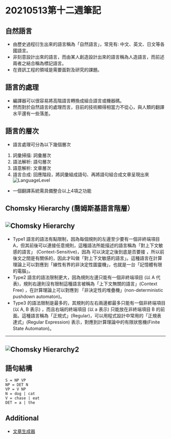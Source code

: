 # 20210513第十二週筆記
## 自然語言
* 由歷史過程衍生出來的語言稱為「自然語言」，常見有: 中文、英文、日文等各國語言。
* 非刻意設計出來的語言，而由某人創造設計出來的語言稱為人造語言，而前述兩者之結合稱為標記語言。
* 在資訊工程的領域是需要面對及研究的課題。
## 語言的處理
* 編譯器可以很容易將高階語言轉換成組合語言或機器碼。
* 然而對於自然語言的處理而言，目前的技術顯得相當力不從心，與人類的翻譯水平還有一些落差。
## 語言的層次
* 語言處理可分為以下幾個層次
1. 詞彙掃描: 詞彙層次
2. 語法解析: 語句層次
3. 語意解析: 文章層次
4. 語言合成: 回應階段，將詞彙組成語句、再將語句組合成文章呈現出來 
![LanguageLevel](https://user-images.githubusercontent.com/62127656/118931392-88121580-b979-11eb-92d7-7e1c2574d36a.png)
* 一個翻譯系統需具備整合以上4項之功能
## Chomsky Hierarchy (喬姆斯基語言階層）
![Chomsky Hierarchy](https://user-images.githubusercontent.com/62127656/118931686-d9220980-b979-11eb-9ea5-744d9a0d4d91.PNG)
---
* Type1 語言的語法有點限制，因為每個規則的左邊至少要有一個非終端項目 A，但其前後可以連接任意規則，這種語法所能描述的語言稱為「對上下文敏感的語言」 (Context-Sensitive)，因為 可以決定之後到底是否要接 ，所以前後文之間是有關係的，因此才叫做「對上下文敏感的語言」。這種語言在計算理論上可以對應到「線性有界的非決定性圖靈機」，也就是一台「記憶體有限的電腦」。
* Type2 語言的語法限制更大，因為規則左邊只能有一個非終端項目 (以 A 代表)，規則右邊則沒有限制這種語言被稱為「上下文無關的語言」(Context Free) ，在計算理論上可以對應到 「非決定性的堆疊機」(non-deterministic pushdown automaton)。
* Type3 的語法限制是最多的，其規則的左右兩邊都最多只能有一個非終端項目 (以 A, B 表示) ，而且右端的終端項目 (以 a 表示) 只能放在非終端項目 B 的前面。這種語言稱為「正規式」(Regular)，可以用程式設計中常用的「正規表達式」(Regular Expression) 表示，對應到計算理論中的有限狀態機(Finite State Automaton)。
---
![Chomsky Hierarchy2](https://user-images.githubusercontent.com/62127656/118932053-3027de80-b97a-11eb-80cb-ee5b295ea4f3.PNG)
---
## 語句結構
```
S = NP VP
NP = DET N
VP = V NP
N = dog | cat
V = chase | eat
DET = a | the
```
## Additional 
* [文章生成器](https://suulnnka.github.io/BullshitGenerator/index.html)
